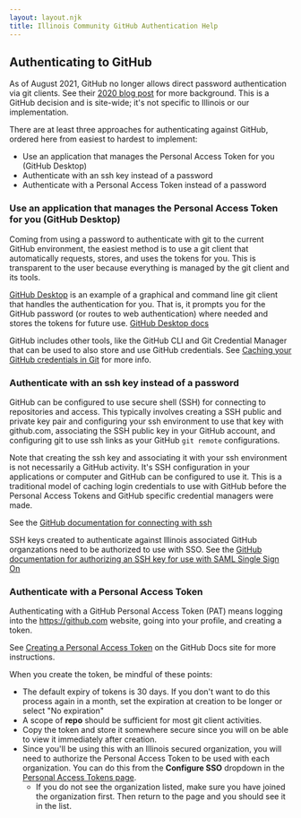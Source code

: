 ```yaml
---
layout: layout.njk
title: Illinois Community GitHub Authentication Help
---
```


## Authenticating to GitHub

As of August 2021, GitHub no longer allows direct password authentication via git clients. See their
[2020 blog post](https://github.blog/2020-12-15-token-authentication-requirements-for-git-operations/)
for more background. This is a GitHub decision and is site-wide; it's not specific to Illinois or our
implementation.

There are at least three approaches for authenticating against GitHub, ordered here from easiest to hardest to implement:

- Use an application that manages the Personal Access Token for you (GitHub Desktop)
- Authenticate with an ssh key instead of a password
- Authenticate with a Personal Access Token instead of a password

### Use an application that manages the Personal Access Token for you (GitHub Desktop)

Coming from using a password to authenticate with git to the current GitHub environment, the easiest method is to use a git client that automatically requests, stores, and uses the tokens for you. This is transparent to the user because everything is managed by the git client and its tools.

[GitHub Desktop](https://desktop.github.com) is an example of a graphical and command line git client that handles the authentication for you. That is, it prompts you for the GitHub password (or routes to web authentication) where needed and stores the tokens for future use. [GitHub Desktop docs](https://docs.github.com/en/desktop)

GitHub includes other tools, like the GitHub CLI and Git Credential Manager that can be used to also store and use GitHub credentials. See [Caching your GitHub credentials in Git](https://docs.github.com/en/get-started/getting-started-with-git/caching-your-github-credentials-in-git) for more info.

### Authenticate with an ssh key instead of a password

GitHub can be configured to use secure shell (SSH) for connecting to repositories and access. This typically involves creating a SSH public and private key pair and configuring your ssh environment to use that key with github.com, associating the SSH public key in your GitHub account, and configuring git to use ssh links as your GitHub `git remote` configurations.

Note that creating the ssh key and associating it with your ssh environment is not necessarily a GitHub activity. It's SSH configuration in your applications or computer and GitHub can be configured to use it. This is a traditional model of caching login credentials to use with GitHub before the Personal Access Tokens and GitHub specific credential managers were made.

See the [GitHub documentation for connecting with ssh](https://docs.github.com/en/authentication/connecting-to-github-with-ssh/about-ssh)

SSH keys created to authenticate against Illinois associated GitHub organzations need to be authorized to use with SSO. See the [GitHub documentation for authorizing an SSH key for use with SAML Single Sign On](
https://docs.github.com/en/enterprise-cloud@latest/authentication/authenticating-with-saml-single-sign-on/authorizing-an-ssh-key-for-use-with-saml-single-sign-on)


### Authenticate with a Personal Access Token

Authenticating with a GitHub Personal Access Token (PAT) means logging into the https://github.com website, going into your profile, and creating a token.

See [Creating a Personal Access Token](https://docs.github.com/en/authentication/keeping-your-account-and-data-secure/creating-a-personal-access-token) on the GitHub Docs site for more instructions.

When you create the token, be mindful of these points:
- The default expiry of tokens is 30 days. If you don't want to do this process again in a month, set the expiration at creation to be longer or select "No expiration"
- A scope of **repo** should be sufficient for most git client activities.
- Copy the token and store it somewhere secure since you will on be able to view it immediately after creation.
- Since you'll be using this with an Illinois secured organization, you will need to authorize the Personal Access Token to be used with each organization. You can do this from the **Configure SSO** dropdown in the [Personal Access Tokens page](https://github.com/settings/tokens).
    - If you do not see the organization listed, make sure you have joined the organization first. Then return to the page and you should see it in the list.

